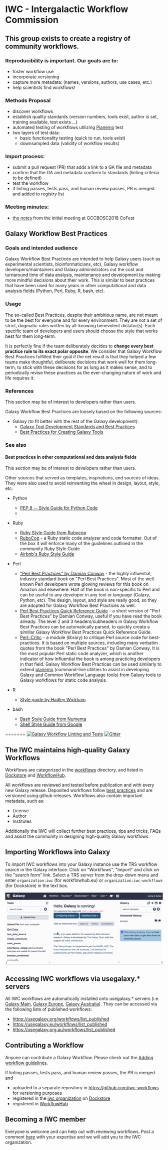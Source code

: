 # IWC - Intergalactic Workflow Commission

## This group exists to create a registry of community workflows. 

### Reproducibility is important. Our goals are to:
 - foster workflow use
 - incorporate versioning
 - capture more metadata: (names, versions, authors, use cases, etc.)
 - help scientists find workflows!

### Methods Proposal
 - discover workflows
 - establish quality standards (version numbers, tools exist, author is set, training available, test exists ...)
 - automated testing of workflows utilizing [Planemo](https://github.com/galaxyproject/planemo) test
 - two layers of test data:
   - basic functionality testing (quick to run, tools exist) 
   - downsampled data (validity of workflow results)

### Import process:
 - submit a pull request (PR) that adds a link to a GA file and metadata  
 - confirm that the GA and metadata conform to standards (linting criteria to be defined)
 - test the workflow 
 - if linting passes, tests pass, and human review passes, PR is merged and added to registry list

### Meeting minutes:
 * [the notes](https://github.com/galaxyproject/iwc/issues/3) from the initial meeting at GCCBOSC2018 CoFest

## Galaxy Workflow Best Practices

### Goals and intended audience

Galaxy Workflow Best Practices are intended to help Galaxy users (such as experimental scientists, bioinformaticians, etc), Galaxy workflow developers/maintainers and Galaxy administrators cut the cost and turnaround time of data analysis, maintenance and development by making more mindful decisions about their work. This is similar to best practices that have been used for many years in other computational and data analysis fields (Python, Perl, Ruby, R, bash, etc). 

### Usage

The so-called Best Practices, despite their ambitious name, are not meant to be the best for everyone and for every environment. They are not a set of strict, dogmatic rules written by all-knowing benevolent dictator(s). Each specific team of developers and users should choose the style that works best for them long-term.

It is perfectly fine if the team deliberately decides to **change every best practice rule to its exact polar opposite**. We consider that Galaxy Workflow Best Practices fulfilled their goal if the net result is that they helped a few teams make thoughtful, deliberate decisions that work well for them long-term, to stick with these decisions for as long as it makes sense, and to periodically revise these practices as the ever-changing nature of work and life requires it.

### References

This section may be of interest to developers rather than users.

Galaxy Workflow Best Practices are loosely based on the following sources:
- Galaxy (to fit better with the rest of the Galaxy development):
  - [Galaxy Tool Development Standards and Best Practices](https://github.com/galaxy-iuc/standards)
  - [Best Practices for Creating Galaxy Tools](https://galaxy-iuc-standards.readthedocs.io/en/latest/best_practices.html)

### See also

#### Best practices in other computational and data analysis fields

This section may be of interest to developers rather than users.

Other sources that served as templates, inspirations, and sources of ideas. They were also used to avoid reinventing the wheel in design, layout, style, etc:

- Python
  - [PEP 8 -- Style Guide for Python Code](https://www.python.org/dev/peps/pep-0008/)
  - [](https://github.com/google/styleguide/blob/gh-pages/pyguide.md)

- Ruby
  - [Ruby Style Guide from Rubocop](https://github.com/rubocop-hq/ruby-style-guide)
  - [RuboCop](https://github.com/rubocop-hq/rubocop) - a Ruby static code analyzer and code formatter. Out of the box it will enforce many of the guidelines outlined in the community Ruby Style Guide
  - [Airbnb's Ruby Style Guide](https://github.com/airbnb/ruby)

- Perl
  - ["Perl Best Practices" by Damian Conway](https://www.oreilly.com/library/view/perl-best-practices/0596001738/) - the highly influential, industry standard book on "Perl Best Practices". Most of the well-known Perl developers wrote glowing reviews for this book on Amazon and elsewhere. Half of the book is non-specific to Perl and can be useful to any developer in any tool or language (Galaxy, Python, etc). The design, layout, and style are really good, so they are adopted for Galaxy Workflow Best Practices as well.
  - [Perl Best Practices Quick Reference Guide](http://www.squirrel.nl/pub/PBP_refguide-1.02.00.pdf) - a short version of "Perl Best Practices" by Damian Conway, useful if you have read the book already. The level 2 and 3 headers/subheaders in Galaxy Workflow Best Practices can be automatically parsed, to quickly create a simillar Galaxy Workflow Best Practices Quick Reference Guide.
  - [Perl::Critic](https://metacpan.org/pod/Perl::Critic) - a module (library) to critique Perl source code for best-practices. It is based on multiple sources, including many verbatim quotes from the book "Perl Best Practices" by Damian Conway. It is the most popular Perl static code analyzer, which is another indicator of how influential the book is among practicing developers in that field. Galaxy Workflow Best Practices can be used similarly to extend [planemo](https://github.com/galaxyproject/planemo) (command-line utilities to assist in developing Galaxy and Common Workflow Language tools) from Galaxy tools to Galaxy workflows for static code analysis.

- R
  - [Style guide by Hadley Wickham](http://adv-r.had.co.nz/Style.html)

- bash
  - [Bash Style Guide from Numenta](https://github.com/numenta/numenta-apps/wiki/Bash-Style-Guide)
  - [Shell Style Guide from Google](https://google.github.io/styleguide/shell.xml)

=======
[![Galaxy Workflow Linting and Tests](https://github.com/galaxyproject/iwc/actions/workflows/workflow_test.yml/badge.svg?branch=main)](https://github.com/galaxyproject/iwc/actions/workflows/workflow_test.yml/badge.svg?branch=main)
[![Gitter](https://badges.gitter.im/galaxyproject/iwc.svg)](https://gitter.im/galaxyproject/iwc?utm_source=badge&utm_medium=badge&utm_campaign=pr-badge&utm_content=badge)

## The IWC maintains high-quality Galaxy Workflows

Workflows are categorized in the [workflows](workflows/) directory, and listed in [Dockstore](https://dockstore.org/organizations/iwc) and [WorkflowHub](https://workflowhub.eu/search?utf8=%E2%9C%93&q=IWC#workflows).

All workflows are reviewed and tested before publication and with every new Galaxy release.
Deposited workflows follow [best practices](https://planemo.readthedocs.io/en/latest/best_practices_workflows.html) and are versioned using github releases.
Workflows also contain important metadata, such as:

- License
- Author
- Institutes

Additionally the IWC will collect further best practices, tips and tricks, FAQs and assist the community in designing high-quality Galaxy workflows.

## Importing Workflows into Galaxy

To import IWC workflows into your Galaxy instance use the TRS workflow search in the Galaxy interface.
Click on "Workflows", "Import" and click on the "search form" link.
Select a TRS server from the drop-down menu and enter `organization:iwc` (for workflowhub.eu) or `organization:iwc-workflows` (for Dockstore) in the text box.

![Workflow Import GIF](static/iwc-import.gif)

## Accessing IWC workflows via usegalaxy.* servers

All IWC workflows are automatically installed onto usegalaxy.* servers (i.e. [Galaxy Main](https://usegalaxy.org), [Galaxy Europe](https://usegalaxy.eu), [Galaxy Australia](https://usegalaxy.org.au)). They can be accessed via the following lists of published workflows:
* https://usegalaxy.org/workflows/list_published
* https://usegalaxy.eu/workflows/list_published
* https://usegalaxy.org.au/workflows/list_published

## Contributing a Workflow

Anyone can contribute a Galaxy Workflow. Please check out the [Adding workflow guidelines](workflows/README.md#adding-workflows).

If linting passes, tests pass, and human review passes, the PR is merged and

- uploaded to a separate repository in <https://github.com/iwc-workflows> for versioning purposes
- registered in the [iwc organization](https://dockstore.org/organizations/iwc) on [Dockstore](https://dockstore.org/)
- registered in [WorkflowHub](https://workflowhub.eu/projects/33#workflows)

## Becoming a IWC member

Everyone is welcome and can help out with reviewing workflows. Post a comment [here](https://github.com/galaxyproject/iwc/issues/4) with your expertise and we will add you to the IWC organization.

